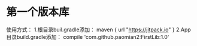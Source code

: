 第一个版本库
=================
使用方式：
1.根目录buil.gradle添加：
  maven { url "https://jitpack.io" }
2.App目录build.gradle添加：
 compile 'com.github.paomian2:FirstLib:1.0'
